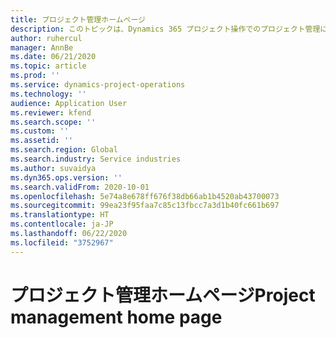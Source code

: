 ```yaml
---
title: プロジェクト管理ホームページ
description: このトピックは、Dynamics 365 プロジェクト操作でのプロジェクト管理に関する情報を提供します。
author: ruhercul
manager: AnnBe
ms.date: 06/21/2020
ms.topic: article
ms.prod: ''
ms.service: dynamics-project-operations
ms.technology: ''
audience: Application User
ms.reviewer: kfend
ms.search.scope: ''
ms.custom: ''
ms.assetid: ''
ms.search.region: Global
ms.search.industry: Service industries
ms.author: suvaidya
ms.dyn365.ops.version: ''
ms.search.validFrom: 2020-10-01
ms.openlocfilehash: 5e74a8e678ff676f38db66ab1b4520ab43700073
ms.sourcegitcommit: 99ea23f95faa7c85c13fbcc7a3d1b40fc661b697
ms.translationtype: HT
ms.contentlocale: ja-JP
ms.lasthandoff: 06/22/2020
ms.locfileid: "3752967"
---
```

# <a name="project-management-home-page"></a><span data-ttu-id="2dda3-103">プロジェクト管理ホームページ</span><span class="sxs-lookup"><span data-stu-id="2dda3-103">Project management home page</span></span>
